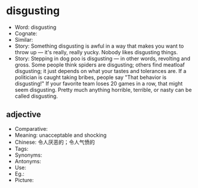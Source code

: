 # disgusting

- Word: disgusting
- Cognate: 
- Similar: 
- Story: Something disgusting is awful in a way that makes you want to throw up — it's really, really yucky. Nobody likes disgusting things.
- Story: Stepping in dog poo is disgusting — in other words, revolting and gross. Some people think spiders are disgusting; others find meatloaf disgusting; it just depends on what your tastes and tolerances are. If a politician is caught taking bribes, people say "That behavior is disgusting!" If your favorite team loses 20 games in a row, that might seem disgusting. Pretty much anything horrible, terrible, or nasty can be called disgusting.

## adjective

- Comparative: 
- Meaning: unacceptable and shocking
- Chinese: 令人厌恶的；令人气愤的
- Tags: 
- Synonyms: 
- Antonyms: 
- Use: 
- Eg.: 
- Picture: 

